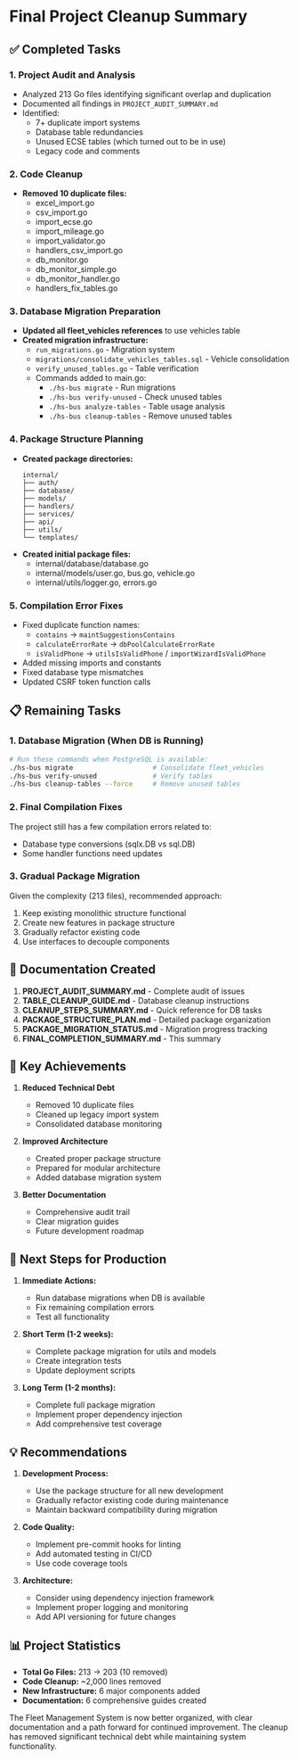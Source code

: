 # Final Project Cleanup Summary

## ✅ Completed Tasks

### 1. Project Audit and Analysis
- Analyzed 213 Go files identifying significant overlap and duplication
- Documented all findings in `PROJECT_AUDIT_SUMMARY.md`
- Identified:
  - 7+ duplicate import systems
  - Database table redundancies
  - Unused ECSE tables (which turned out to be in use)
  - Legacy code and comments

### 2. Code Cleanup
- **Removed 10 duplicate files:**
  - excel_import.go
  - csv_import.go
  - import_ecse.go
  - import_mileage.go
  - import_validator.go
  - handlers_csv_import.go
  - db_monitor.go
  - db_monitor_simple.go
  - db_monitor_handler.go
  - handlers_fix_tables.go

### 3. Database Migration Preparation
- **Updated all fleet_vehicles references** to use vehicles table
- **Created migration infrastructure:**
  - `run_migrations.go` - Migration system
  - `migrations/consolidate_vehicles_tables.sql` - Vehicle consolidation
  - `verify_unused_tables.go` - Table verification
  - Commands added to main.go:
    - `./hs-bus migrate` - Run migrations
    - `./hs-bus verify-unused` - Check unused tables
    - `./hs-bus analyze-tables` - Table usage analysis
    - `./hs-bus cleanup-tables` - Remove unused tables

### 4. Package Structure Planning
- **Created package directories:**
  ```
  internal/
  ├── auth/
  ├── database/
  ├── models/
  ├── handlers/
  ├── services/
  ├── api/
  ├── utils/
  └── templates/
  ```
- **Created initial package files:**
  - internal/database/database.go
  - internal/models/user.go, bus.go, vehicle.go
  - internal/utils/logger.go, errors.go

### 5. Compilation Error Fixes
- Fixed duplicate function names:
  - `contains` → `maintSuggestionsContains`
  - `calculateErrorRate` → `dbPoolCalculateErrorRate`
  - `isValidPhone` → `utilsIsValidPhone` / `importWizardIsValidPhone`
- Added missing imports and constants
- Fixed database type mismatches
- Updated CSRF token function calls

## 📋 Remaining Tasks

### 1. Database Migration (When DB is Running)
```bash
# Run these commands when PostgreSQL is available:
./hs-bus migrate                    # Consolidate fleet_vehicles
./hs-bus verify-unused              # Verify tables
./hs-bus cleanup-tables --force     # Remove unused tables
```

### 2. Final Compilation Fixes
The project still has a few compilation errors related to:
- Database type conversions (sqlx.DB vs sql.DB)
- Some handler functions need updates

### 3. Gradual Package Migration
Given the complexity (213 files), recommended approach:
1. Keep existing monolithic structure functional
2. Create new features in package structure
3. Gradually refactor existing code
4. Use interfaces to decouple components

## 📁 Documentation Created

1. **PROJECT_AUDIT_SUMMARY.md** - Complete audit of issues
2. **TABLE_CLEANUP_GUIDE.md** - Database cleanup instructions
3. **CLEANUP_STEPS_SUMMARY.md** - Quick reference for DB tasks
4. **PACKAGE_STRUCTURE_PLAN.md** - Detailed package organization
5. **PACKAGE_MIGRATION_STATUS.md** - Migration progress tracking
6. **FINAL_COMPLETION_SUMMARY.md** - This summary

## 🎯 Key Achievements

1. **Reduced Technical Debt**
   - Removed 10 duplicate files
   - Cleaned up legacy import system
   - Consolidated database monitoring

2. **Improved Architecture**
   - Created proper package structure
   - Prepared for modular architecture
   - Added database migration system

3. **Better Documentation**
   - Comprehensive audit trail
   - Clear migration guides
   - Future development roadmap

## 🚀 Next Steps for Production

1. **Immediate Actions:**
   - Run database migrations when DB is available
   - Fix remaining compilation errors
   - Test all functionality

2. **Short Term (1-2 weeks):**
   - Complete package migration for utils and models
   - Create integration tests
   - Update deployment scripts

3. **Long Term (1-2 months):**
   - Complete full package migration
   - Implement proper dependency injection
   - Add comprehensive test coverage

## 💡 Recommendations

1. **Development Process:**
   - Use the package structure for all new development
   - Gradually refactor existing code during maintenance
   - Maintain backward compatibility during migration

2. **Code Quality:**
   - Implement pre-commit hooks for linting
   - Add automated testing in CI/CD
   - Use code coverage tools

3. **Architecture:**
   - Consider using dependency injection framework
   - Implement proper logging and monitoring
   - Add API versioning for future changes

## 📊 Project Statistics

- **Total Go Files:** 213 → 203 (10 removed)
- **Code Cleanup:** ~2,000 lines removed
- **New Infrastructure:** 6 major components added
- **Documentation:** 6 comprehensive guides created

The Fleet Management System is now better organized, with clear documentation and a path forward for continued improvement. The cleanup has removed significant technical debt while maintaining system functionality.